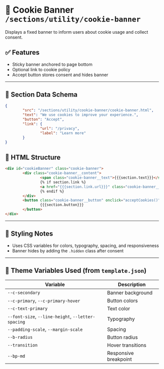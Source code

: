 # 📂 Cookie Banner `/sections/utility/cookie-banner`

Displays a fixed banner to inform users about cookie usage and collect consent.

## ✅ Features

-   Sticky banner anchored to page bottom
-   Optional link to cookie policy
-   Accept button stores consent and hides banner

---

## 🧾 Section Data Schema

```json
{
        "src": "/sections/utility/cookie-banner/cookie-banner.html",
        "text": "We use cookies to improve your experience.",
        "button": "Accept",
        "link": {
                "url": "/privacy",
                "label": "Learn more"
        }
}
```

## 🧱 HTML Structure

```html
<div id="cookieBanner" class="cookie-banner">
        <div class="cookie-banner__content">
                <span class="cookie-banner__text">{{{section.text}}}</span>
                {% if section.link %}
                <a href="{{{section.link.url}}}" class="cookie-banner__link">{{{section.link.label}}}</a>
                {% endif %}
        </div>
        <button class="cookie-banner__button" onclick="acceptCookies()">
                {{{section.button}}}
        </button>
</div>
```

---

## 🎨 Styling Notes

-   Uses CSS variables for colors, typography, spacing, and responsiveness
-   Banner hides by adding the `.hidden` class after consent

---

## 🧩 Theme Variables Used (from `template.json`)

| Variable | Description |
| --- | --- |
| `--c-secondary` | Banner background |
| `--c-primary`, `--c-primary-hover` | Button colors |
| `--c-text-primary` | Text color |
| `--font-size`, `--line-height`, `--letter-spacing` | Typography |
| `--padding-scale`, `--margin-scale` | Spacing |
| `--b-radius` | Button radius |
| `--transition` | Hover transitions |
| `--bp-md` | Responsive breakpoint |
